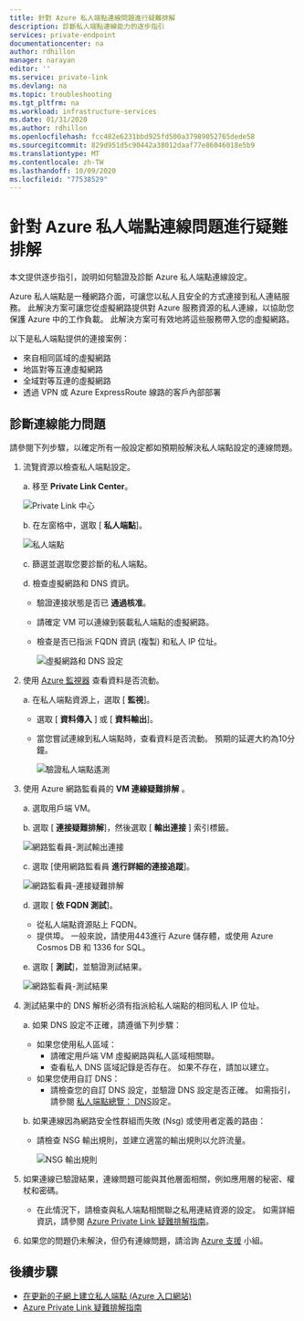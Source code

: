 ```yaml
---
title: 針對 Azure 私人端點連線問題進行疑難排解
description: 診斷私人端點連線能力的逐步指引
services: private-endpoint
documentationcenter: na
author: rdhillon
manager: narayan
editor: ''
ms.service: private-link
ms.devlang: na
ms.topic: troubleshooting
ms.tgt_pltfrm: na
ms.workload: infrastructure-services
ms.date: 01/31/2020
ms.author: rdhillon
ms.openlocfilehash: fcc482e6231bbd925fd500a37989052765dede58
ms.sourcegitcommit: 829d951d5c90442a38012daaf77e86046018e5b9
ms.translationtype: MT
ms.contentlocale: zh-TW
ms.lasthandoff: 10/09/2020
ms.locfileid: "77538529"
---
```

# <a name="troubleshoot-azure-private-endpoint-connectivity-problems"></a>針對 Azure 私人端點連線問題進行疑難排解

本文提供逐步指引，說明如何驗證及診斷 Azure 私人端點連線設定。

Azure 私人端點是一種網路介面，可讓您以私人且安全的方式連接到私人連結服務。 此解決方案可讓您從虛擬網路提供對 Azure 服務資源的私人連線，以協助您保護 Azure 中的工作負載。 此解決方案可有效地將這些服務帶入您的虛擬網路。

以下是私人端點提供的連接案例：

- 來自相同區域的虛擬網路
- 地區對等互連虛擬網路
- 全域對等互連的虛擬網路
- 透過 VPN 或 Azure ExpressRoute 線路的客戶內部部署

## <a name="diagnose-connectivity-problems"></a>診斷連線能力問題 

請參閱下列步驟，以確定所有一般設定都如預期般解決私人端點設定的連線問題。

1. 流覽資源以檢查私人端點設定。

    a. 移至 **Private Link Center**。

      ![Private Link 中心](./media/private-endpoint-tsg/private-link-center.png)

    b. 在左窗格中，選取 [ **私人端點**]。
    
      ![私人端點](./media/private-endpoint-tsg/private-endpoints.png)

    c. 篩選並選取您要診斷的私人端點。

    d. 檢查虛擬網路和 DNS 資訊。
     - 驗證連接狀態是否已 **通過核准**。
     - 請確定 VM 可以連線到裝載私人端點的虛擬網路。
     - 檢查是否已指派 FQDN 資訊 (複製) 和私人 IP 位址。
    
       ![虛擬網路和 DNS 設定](./media/private-endpoint-tsg/vnet-dns-configuration.png)
    
1. 使用 [Azure 監視器](https://docs.microsoft.com/azure/azure-monitor/overview) 查看資料是否流動。

    a. 在私人端點資源上，選取 [ **監視**]。
     - 選取 [ **資料傳入** ] 或 [ **資料輸出**]。 
     - 當您嘗試連線到私人端點時，查看資料是否流動。 預期的延遲大約為10分鐘。
    
       ![驗證私人端點遙測](./media/private-endpoint-tsg/private-endpoint-monitor.png)

1.  使用 Azure 網路監看員的 **VM 連線疑難排解** 。

    a. 選取用戶端 VM。

    b. 選取 [ **連接疑難排解**]，然後選取 [ **輸出連接** ] 索引標籤。
    
      ![網路監看員-測試輸出連接](./media/private-endpoint-tsg/network-watcher-outbound-connection.png)
    
    c. 選取 [使用網路監看員 **進行詳細的連接追蹤**]。
    
      ![網路監看員-連接疑難排解](./media/private-endpoint-tsg/network-watcher-connection-troubleshoot.png)

    d. 選取 [ **依 FQDN 測試**]。
     - 從私人端點資源貼上 FQDN。
     - 提供埠。 一般來說，請使用443進行 Azure 儲存體，或使用 Azure Cosmos DB 和 1336 for SQL。

    e. 選取 [ **測試**]，並驗證測試結果。
    
      ![網路監看員-測試結果](./media/private-endpoint-tsg/network-watcher-test-results.png)
    
        
1. 測試結果中的 DNS 解析必須有指派給私人端點的相同私人 IP 位址。

    a. 如果 DNS 設定不正確，請遵循下列步驟：
     - 如果您使用私人區域： 
       - 請確定用戶端 VM 虛擬網路與私人區域相關聯。
       - 查看私人 DNS 區域記錄是否存在。 如果不存在，請加以建立。
     - 如果您使用自訂 DNS：
       - 請檢查您的自訂 DNS 設定，並驗證 DNS 設定是否正確。
       如需指引，請參閱 [私人端點總覽： DNS](https://docs.microsoft.com/azure/private-link/private-endpoint-overview#dns-configuration)設定。

    b. 如果連線因為網路安全性群組而失敗 (Nsg) 或使用者定義的路由：
     - 請檢查 NSG 輸出規則，並建立適當的輸出規則以允許流量。
    
       ![NSG 輸出規則](./media/private-endpoint-tsg/nsg-outbound-rules.png)

1. 如果連線已驗證結果，連線問題可能與其他層面相關，例如應用層的秘密、權杖和密碼。
   - 在此情況下，請檢查與私人端點相關聯之私用連結資源的設定。 如需詳細資訊，請參閱 [Azure Private Link 疑難排解指南](troubleshoot-private-link-connectivity.md)。

1. 如果您的問題仍未解決，但仍有連線問題，請洽詢 [Azure 支援](https://ms.portal.azure.com/#blade/Microsoft_Azure_Support/HelpAndSupportBlade/overview) 小組。

## <a name="next-steps"></a>後續步驟

 * [在更新的子網上建立私人端點 (Azure 入口網站) ](https://docs.microsoft.com/azure/private-link/create-private-endpoint-portal)
 * [Azure Private Link 疑難排解指南](troubleshoot-private-link-connectivity.md)
